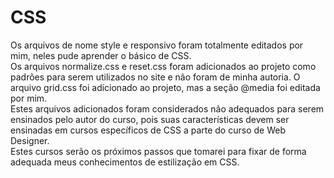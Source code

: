 # CSS
 Os arquivos de nome style e responsivo  foram totalmente editados por mim, neles pude aprender o básico de CSS.<br>
 Os arquivos normalize.css e reset.css foram adicionados ao projeto como padrões para serem utilizados no site e não foram de minha autoria. O arquivo grid.css foi adicionado ao projeto, mas a seção @media foi editada por mim.<br>
 Estes arquivos adicionados foram considerados não adequados para serem ensinados pelo autor do curso, pois suas características devem ser ensinadas em cursos específicos de CSS a parte do curso de Web Designer. <br>
 Estes cursos serão os próximos passos que tomarei para fixar de forma adequada meus conhecimentos de estilização em CSS.